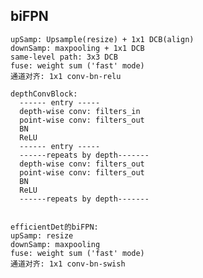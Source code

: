 ## biFPN

    upSamp: Upsample(resize) + 1x1 DCB(align)
    downSamp: maxpooling + 1x1 DCB
    same-level path: 3x3 DCB
    fuse: weight sum ('fast' mode)
    通道对齐: 1x1 conv-bn-relu

    depthConvBlock:
      ------ entry -----
      depth-wise conv: filters_in
      point-wise conv: filters_out
      BN
      ReLU
      ------ entry -----
      ------repeats by depth-------
      depth-wise conv: filters_out
      point-wise conv: filters_out
      BN
      ReLU
      ------repeats by depth-------  


    efficientDet的biFPN:
    upSamp: resize
    downSamp: maxpooling
    fuse: weight sum ('fast' mode)
    通道对齐: 1x1 conv-bn-swish